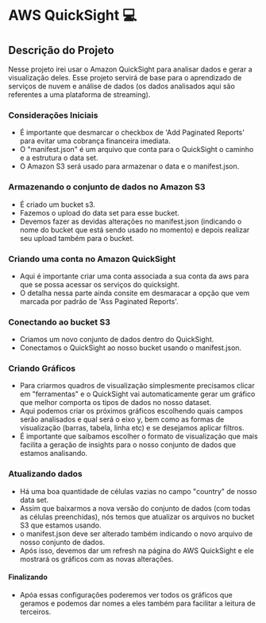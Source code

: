 <h1 style="font-weight: bold;">AWS QuickSight 💻</h1>

<h2>Descrição do Projeto</h2>
Nesse projeto irei usar o Amazon QuickSight para analisar dados e gerar a visualização deles. Esse projeto servirá de base para o aprendizado de serviços de nuvem e análise de dados (os dados analisados aqui são referentes a uma plataforma de streaming).

<h3>Considerações Iniciais</h3>

- É importante que desmarcar o checkbox de 'Add Paginated Reports' para evitar uma cobrança financeira imediata.
- O "manifest.json" é um arquivo que conta para o QuickSight o caminho e a estrutura o data set.
- O Amazon S3 será usado para armazenar o data e o manifest.json.

<h3>Armazenando o conjunto de dados no Amazon S3</h3>

- É criado um bucket s3.
- Fazemos o upload do data set para esse bucket.
- Devemos fazer as devidas alterações no manifest.json (indicando o nome do bucket que está sendo usado no momento) e depois realizar seu upload também para o bucket.

<h3>Criando uma conta no Amazon QuickSight</h3>

- Aqui é importante criar uma conta associada a sua conta da aws para que se possa acessar os serviços do quicksight.
- O detalha nessa parte ainda consite em desmaracar a opção que vem marcada por padrão de 'Ass Paginated Reports'.
  

<h3>Conectando ao bucket S3</h3>

- Criamos um novo conjunto de dados dentro do QuickSight.
- Conectamos o QuickSight ao nosso bucket usando o manifest.json.

<h3>Criando Gráficos</h3>

- Para criarmos quadros de visualização simplesmente precisamos clicar em "ferramentas" e o QuickSight vai automaticamente gerar um gráfico que melhor comporta os tipos de dados no nosso dataset.
- Aqui podemos criar os próximos gráficos escolhendo quais campos serão analisados e qual será o eixo y, bem como as formas de visualização (barras, tabela, linha etc) e se desejamos aplicar filtros.
- É importante que saibamos escolher o formato de visualização que mais facilita a geração de insights para o nosso conjunto de dados que estamos analisando.

<h3>Atualizando dados</h3>

- Há uma boa quantidade de células vazias no campo "country" de nosso data set.
- Assim que baixarmos a nova versão do conjunto de dados (com todas as células preenchidas), nós temos que atualizar os arquivos no bucket S3 que estamos usando.
- o manifest.json deve ser alterado também indicando o novo arquivo de nosso conjunto de dados.
- Após isso, devemos dar um refresh na página do AWS QuickSight e ele mostrará os gráficos com as novas alterações.

<h4>Finalizando</h4>

- Apóa essas configurações poderemos ver todos os gráficos que geramos e podemos dar nomes a eles também para facilitar a leitura de terceiros.

